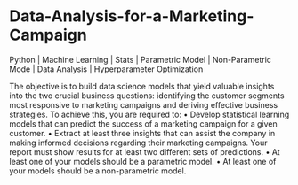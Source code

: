 # Data-Analysis-for-a-Marketing-Campaign
Python | Machine Learning | Stats | Parametric Model | Non-Parametric Mode | Data Analysis | Hyperparameter Optimization

The objective is to build data science models that yield valuable insights into the
two crucial business questions: identifying the customer segments most responsive to marketing
campaigns and deriving effective business strategies. To achieve this, you are required to:
• Develop statistical learning models that can predict the success of a marketing campaign for
a given customer.
• Extract at least three insights that can assist the company in making informed decisions
regarding their marketing campaigns.
Your report must show results for at least two different sets of predictions.
• At least one of your models should be a parametric model.
• At least one of your models should be a non-parametric model.

